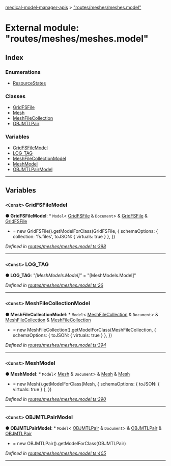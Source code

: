[medical-model-manager-apis](../README.md) > ["routes/meshes/meshes.model"](../modules/_routes_meshes_meshes_model_.md)

# External module: "routes/meshes/meshes.model"

## Index

### Enumerations

* [ResourceStates](../enums/_routes_meshes_meshes_model_.resourcestates.md)

### Classes

* [GridFSFile](../classes/_routes_meshes_meshes_model_.gridfsfile.md)
* [Mesh](../classes/_routes_meshes_meshes_model_.mesh.md)
* [MeshFileCollection](../classes/_routes_meshes_meshes_model_.meshfilecollection.md)
* [OBJMTLPair](../classes/_routes_meshes_meshes_model_.objmtlpair.md)

### Variables

* [GridFSFileModel](_routes_meshes_meshes_model_.md#gridfsfilemodel)
* [LOG_TAG](_routes_meshes_meshes_model_.md#log_tag)
* [MeshFileCollectionModel](_routes_meshes_meshes_model_.md#meshfilecollectionmodel)
* [MeshModel](_routes_meshes_meshes_model_.md#meshmodel)
* [OBJMTLPairModel](_routes_meshes_meshes_model_.md#objmtlpairmodel)

---

## Variables

<a id="gridfsfilemodel"></a>

### `<Const>` GridFSFileModel

**● GridFSFileModel**: * `Model`< [GridFSFile](../classes/_routes_meshes_meshes_model_.gridfsfile.md) & `Document`> & [GridFSFile](../classes/_routes_meshes_meshes_model_.gridfsfile.md) & [GridFSFile](../classes/_routes_meshes_meshes_model_.gridfsfile.md)
* =  new GridFSFile().getModelForClass(GridFSFile, {
    schemaOptions: {
        collection: 'fs.files',
        toJSON: { virtuals: true }
    },
})

*Defined in [routes/meshes/meshes.model.ts:398](https://github.com/drryanjames/medical-model-management-apis/blob/f5b2e31/src/routes/meshes/meshes.model.ts#L398)*

___
<a id="log_tag"></a>

### `<Const>` LOG_TAG

**● LOG_TAG**: *"[MeshModels.Model]"* = "[MeshModels.Model]"

*Defined in [routes/meshes/meshes.model.ts:26](https://github.com/drryanjames/medical-model-management-apis/blob/f5b2e31/src/routes/meshes/meshes.model.ts#L26)*

___
<a id="meshfilecollectionmodel"></a>

### `<Const>` MeshFileCollectionModel

**● MeshFileCollectionModel**: * `Model`< [MeshFileCollection](../classes/_routes_meshes_meshes_model_.meshfilecollection.md) & `Document`> & [MeshFileCollection](../classes/_routes_meshes_meshes_model_.meshfilecollection.md) & [MeshFileCollection](../classes/_routes_meshes_meshes_model_.meshfilecollection.md)
* =  new MeshFileCollection().getModelForClass(MeshFileCollection, {
    schemaOptions: { toJSON: { virtuals: true } },
})

*Defined in [routes/meshes/meshes.model.ts:394](https://github.com/drryanjames/medical-model-management-apis/blob/f5b2e31/src/routes/meshes/meshes.model.ts#L394)*

___
<a id="meshmodel"></a>

### `<Const>` MeshModel

**● MeshModel**: * `Model`< [Mesh](../classes/_routes_meshes_meshes_model_.mesh.md) & `Document`> & [Mesh](../classes/_routes_meshes_meshes_model_.mesh.md) & [Mesh](../classes/_routes_meshes_meshes_model_.mesh.md)
* =  new Mesh().getModelForClass(Mesh, {
    schemaOptions: { toJSON: { virtuals: true } },
})

*Defined in [routes/meshes/meshes.model.ts:390](https://github.com/drryanjames/medical-model-management-apis/blob/f5b2e31/src/routes/meshes/meshes.model.ts#L390)*

___
<a id="objmtlpairmodel"></a>

### `<Const>` OBJMTLPairModel

**● OBJMTLPairModel**: * `Model`< [OBJMTLPair](../classes/_routes_meshes_meshes_model_.objmtlpair.md) & `Document`> & [OBJMTLPair](../classes/_routes_meshes_meshes_model_.objmtlpair.md) & [OBJMTLPair](../classes/_routes_meshes_meshes_model_.objmtlpair.md)
* =  new OBJMTLPair().getModelForClass(OBJMTLPair)

*Defined in [routes/meshes/meshes.model.ts:405](https://github.com/drryanjames/medical-model-management-apis/blob/f5b2e31/src/routes/meshes/meshes.model.ts#L405)*

___

